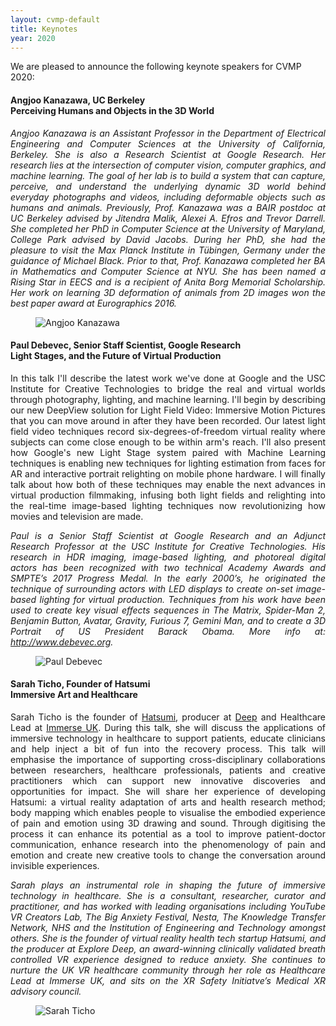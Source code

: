 ```yaml
---
layout: cvmp-default
title: Keynotes
year: 2020
---
```


We are pleased to announce the following keynote speakers for CVMP 2020:


<a name="AK" />
<div class="row">
<div class="col-xs-12 col-sm-7 col-md-8 col-lg-9" markdown="1" style="text-align: justify">

#### Angjoo Kanazawa, UC Berkeley <br> Perceiving Humans and Objects in the 3D World


*Angjoo Kanazawa is an Assistant Professor in the Department of Electrical Engineering and Computer Sciences at the University of California, Berkeley. She is also a Research Scientist at Google Research. Her research lies at the intersection of computer vision, computer graphics, and machine learning. The goal of her lab is to build a system that can capture, perceive, and understand the underlying dynamic 3D world behind everyday photographs and videos, including deformable objects such as humans and animals. Previously, Prof. Kanazawa was a BAIR postdoc at UC Berkeley advised by Jitendra Malik, Alexei A. Efros and Trevor Darrell. She completed her PhD in Computer Science at the University of Maryland, College Park advised by David Jacobs. During her PhD, she had the pleasure to visit the Max Planck Institute in Tübingen, Germany under the guidance of Michael Black. Prior to that, Prof. Kanazawa completed her BA in Mathematics and Computer Science at NYU. She has been named a Rising Star in EECS and is a recipient of Anita Borg Memorial Scholarship. Her work on learning 3D deformation of animals from 2D images won the best paper award at Eurographics 2016.*

</div>

<figure class="col-xs-6 col-sm-5 col-md-4 col-lg-3">
  <img src="{{site.url}}/img/2020/keynotes/AngjooKanazawa-800.jpg" class="img-responsive img-thumbnail" alt="Angjoo Kanazawa " title="Angjoo Kanazawa">
</figure>

</div>


<a name="PD" />
<div class="row">
<div class="col-xs-12 col-sm-7 col-md-8 col-lg-9" markdown="1" style="text-align: justify">

#### Paul Debevec, Senior Staff Scientist, Google Research <br> Light Stages, and the Future of Virtual Production

In this talk I'll describe the latest work we've done at Google and the USC Institute for Creative Technologies to bridge the real and virtual worlds through photography, lighting, and machine learning.  I'll begin by describing our new DeepView solution for Light Field Video: Immersive Motion Pictures that you can move around in after they have been recorded.  Our latest light field video techniques record six-degrees-of-freedom virtual reality where subjects can come close enough to be within arm's reach.  I'll also present how Google's new Light Stage system paired with Machine Learning techniques is enabling new techniques for lighting estimation from faces for AR and interactive portrait relighting on mobile phone hardware.  I will finally talk about how both of these techniques may enable the next advances in virtual production filmmaking, infusing both light fields and relighting into the real-time image-based lighting techniques now revolutionizing how movies and television are made.

*Paul is a Senior Staff Scientist at Google Research and an Adjunct Research Professor at the USC Institute for Creative Technologies. His research in HDR imaging, image-based lighting, and photoreal digital actors has been recognized with two technical Academy Awards and SMPTE’s 2017 Progress Medal.  In the early 2000’s, he originated the technique of surrounding actors with LED displays to create on-set image-based lighting for virtual production.  Techniques from his work have been used to create key visual effects sequences in The Matrix, Spider-Man 2, Benjamin Button, Avatar, Gravity, Furious 7, Gemini Man, and to create a 3D Portrait of US President Barack Obama.  More info at: <http://www.debevec.org>.*

</div>

<figure class="col-xs-6 col-sm-5 col-md-4 col-lg-3">
  <img src="{{site.url}}/img/2020/keynotes/PaulDebevec.jpg" class="img-responsive img-thumbnail" alt="Paul Debevec" title="Paul Debevec">
</figure>

</div>


<a name="ST" />
<div class="row">
<div class="col-xs-12 col-sm-7 col-md-8 col-lg-9" markdown="1" style="text-align: justify">

#### Sarah Ticho, Founder of Hatsumi <br> Immersive Art and Healthcare

Sarah Ticho is the founder of [Hatsumi](https://www.hatsumivr.com/), producer at [Deep](http://www.exploredeep.com/) and Healthcare Lead at [Immerse UK](https://www.immerseuk.org/).  During this talk, she will discuss the applications of immersive technology in healthcare to support patients, educate clinicians and help inject a bit of fun into the recovery process. This talk will emphasise the importance of supporting cross-disciplinary collaborations between researchers, healthcare professionals, patients and creative practitioners which can support new innovative discoveries and opportunities for impact. She will share her experience of developing Hatsumi: a virtual reality adaptation of arts and health research method; body mapping which enables people to visualise the embodied experience of pain and emotion using 3D drawing and sound. Through digitising the process it can enhance its potential as a tool to improve patient-doctor communication, enhance research into the phenomenology of pain and emotion and create new creative tools to change the conversation around invisible experiences.

*Sarah plays an instrumental role in shaping the future of immersive technology in healthcare.  She is a consultant, researcher, curator and practitioner, and has worked with leading organisations including YouTube VR Creators Lab, The Big Anxiety Festival, Nesta, The Knowledge Transfer Network, NHS and the Institution of Engineering and Technology amongst others. She is the founder of virtual reality health tech startup Hatsumi, and the producer at Explore Deep, an award-winning clinically validated breath controlled VR experience designed to reduce anxiety. She continues to nurture the UK VR healthcare community through her role as Healthcare Lead at Immerse UK, and sits on the XR Safety Initiatve’s Medical XR advisory council.*

</div>

<figure class="col-xs-6 col-sm-5 col-md-4 col-lg-3">
  <img src="{{site.url}}/img/2020/keynotes/SarahTicho-800.jpg" class="img-responsive img-thumbnail" alt="Sarah Ticho" title="Sarah Ticho">
</figure>

</div>
